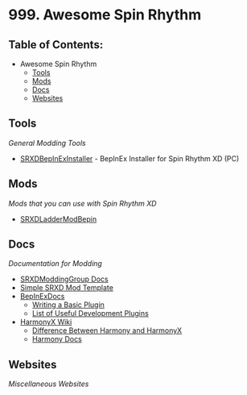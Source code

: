 # 999. Awesome Spin Rhythm

## Table of Contents:

- Awesome Spin Rhythm
  - [Tools](#Tools)
  - [Mods](#Mods)
  - [Docs](#Docs)
  - [Websites](#Websites)



## Tools

*General Modding Tools*

- [SRXDBepInExInstaller](https://github.com/SRXDModdingGroup/SRXDBepInExInstaller) - BepInEx Installer for Spin Rhythm XD (PC)



## Mods

*Mods that you can use with Spin Rhythm XD*

- [SRXDLadderModBepin](spin-board.herokuapp.com/)

## Docs

*Documentation for Modding*

- [SRXDModdingGroup Docs](https://srxdmoddinggroup.github.io/)
- [Simple SRXD Mod Template](https://github.com/SRXDModdingGroup/SRXDModTemplete/releases/new)
- [BepInExDocs](https://bepinex.github.io/bepinex_docs/master/articles/index.html)
  - [Writing a Basic Plugin](https://bepinex.github.io/bepinex_docs/master/articles/dev_guide/plugin_tutorial/index.html)
  - [List of Useful Development Plugins](https://bepinex.github.io/bepinex_docs/master/articles/dev_guide/dev_tools.html)
- [HarmonyX Wiki](https://github.com/BepInEx/HarmonyX/wiki/Basic-usage)
  - [Difference Between Harmony and HarmonyX](https://github.com/BepInEx/HarmonyX/wiki/Difference-between-Harmony-and-HarmonyX)
  - [Harmony Docs](https://harmony.pardeike.net/)



## Websites

*Miscellaneous Websites*